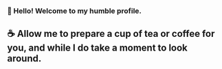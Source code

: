 <!--
**MrVolans/MrVolans** is a ✨ _special_ ✨ repository because its `README.md` (this file) appears on your GitHub profile.
-->
### 👋 Hello! Welcome to my humble profile. 

## ☕ Allow me to prepare a cup of tea or coffee for you, and while I do take a moment to look around. 

